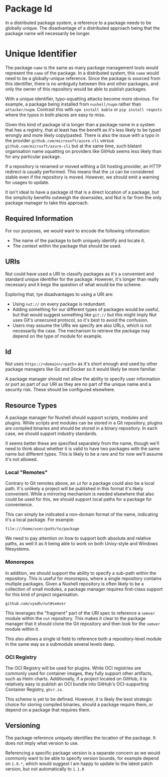 # Package Id

In a distributed package system, a reference to a package needs to be globally unique. The disadvantage of a distributed approach being that the package name will necessarily be longer.


# Unique Identifier

The package `name` is the same as many package management tools would represent the `name` of the package. In a distributed system, this `name` would need to be a globally-unique reference. Since the package is sourced from this identifier, there is no ambiguity between this and other packages, and only the owner of this repository would be able to publish packages.

With a unique identifier, typo-squatting attacks become more obvious. For example, a package being installed from `nushell/nupm` rather than `attacker/nupm`. Contrast this with `npm install bable` or `pip install reqests` where the typos in both places are easy to miss.

Given this kind of package id is longer than a package name in a system that has a registry, that at least has the benefit as it's less likely to be typed wrongly and more likely copy/pasted. There is also the issue with a typo in the provider `github.com/microsoft/azure-cli` versus `github.com/microsft/azure-cli` but at the same time, such blatant organisation name squatting on providers like GitHub seems less likely than for any particular package.

If a repository is renamed or moved withing a Git hosting provider, an HTTP redirect is usually performed. This means that the `id` can be considered stable even if the repository is moved. However, we should emit a warning for usages to update.

It isn't ideal to have a package id that is a direct location of a package, but the simplicity benefits outweigh the downsides, and Nut is far from the only package manager to take this approach.


## Required Information

For our purposes, we would want to encode the following information:
- The name of the package to both uniquely identify and locate it.
- The context within the package that should be used.


## URIs

Nut could have used a URI to classify packages as it's a convenient and standard unique identifier for the package. However, it's longer than really necessary and it begs the question of what would be the scheme.

Exploring that, tye disadvantages to using a URI are:
- Using `nut://` on every package is redundant.
- Adding something for our different types of packages would be useful, but that would suggest something like `git://` but this might imply Nut uses Git's unsecured protocol, so it's best to avoid the confusion.
- Users may assume the URIs we specify are also URLs, which is not necessarily the case. The mechanism to retrieve the package may depend on the type of module for example.


## Id

Nut uses `https://<domain>/<path>` as it's short enough and used by other package managers like Go and Docker so it would likely be more familiar.

A package manager should not allow the ability to specify user information or port as part of our URI as they are no part of the unique name and a security risk. These should be configured elsewhere.


## Resource Types

A package manager for Nushell should support scripts, modules and plugins. While scripts and modules can be stored in a Git repository, plugins are compiled binaries and should be stored in a binary repository. In each case, we should support industry standards.

It seems better these are specified separately from the name, though we'll need to think about whether it is valid to have two packages with the same name but different types. This is likely to be a rare and for now we'll assume it's not allowed.


### Local "Remotes"

Contrary to Git remotes above, an `id` for a package could also be a local path. It's unlikely a project will be published in this format it's likely convenient. While a mirroring mechanism is needed elsewhere that also could be used for this, we should support local paths for a package for convenience.

This can simply be indicated a non-domain format of the name, indicating it's a local package. For example:

```
file:///home/user/path/to/package
```

We need to pay attention on how to support both absolute and relative paths, as well it as it being able to work on both Unixy-style and Windows filesystems.

### Monorepos

In addition, we should support the ability to specify a sub-path within the repository. This is useful for monorepos, where a single repository contains multiple packages. Given a Nushell repository is often likely to be a collection of small modules, a package manager requires first-class support for this kind of project organisation.

```
github.com/vyadh/nut#semver
```

This leverages the "fragment" part of the URI spec to reference a `semver` module within the `nut` repository. This makes it clear to the package manager that it should clone the Git repository and then look for the `semver` module within it.

This also allows a single id field to reference both a repository-level module in the same way as a submodule several levels deep.


### OCI Registry

The OCI Registry will be used for plugins. While OCI registries are commonly used for container images, they fully support other artifacts, such as Helm charts. Additionally, if a project located on GitHub, it is relatively easy to publish an OCI bundle into GitHub's OCI-supporting Container Registry, `ghcr.io`.

This scheme is yet to be defined. However, it is likely the best strategic choice for storing compiled binaries, should a package require them, or depend on a package that requires them. 


## Versioning

The package reference uniquely identifies the location of the package. It does not imply what version to use.

Referencing a specific package version is a separate concern as we would commonly want to be able to specify version bounds, for example depend on `1.0.*`, which would suggest I am happy to update to the latest patch version, but not automatically to `1.1.0`
